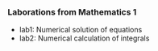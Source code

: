 ### Laborations from Mathematics 1 ###

* lab1: Numerical solution of equations
* lab2: Numerical calculation of integrals
